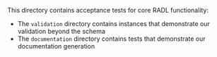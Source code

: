 This directory contains acceptance tests for core RADL functionality:

- The `validation` directory contains instances that demonstrate our validation beyond the schema
- The `documentation` directory contains tests that demonstrate our documentation generation
